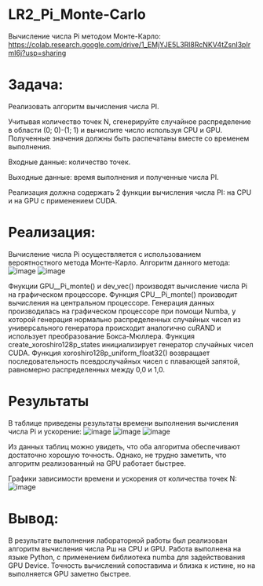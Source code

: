 # LR2_Pi_Monte-Carlo
Вычисление числа Pi методом Монте-Карло: https://colab.research.google.com/drive/1_EMjYJE5L3Rl8RcNKV4tZsnI3pIrmI6j?usp=sharing

# Задача: 
Реализовать алгоритм вычисления числа PI.

Учитывая количество точек N, сгенерируйте случайное распределение в области (0; 0)-(1; 1) и вычислите число используя CPU и GPU. Полученные значения должны быть распечатаны вместе со временем выполнения.

Входные данные: количество точек.

Выходные данные: время выполнения и полученные числа PI.

Реализация должна содержать 2 функции вычисления числа PI: на CPU и на GPU с применением CUDA.

# Реализация:
Вычисление числа Pi осуществляется с использованием вероятностного метода Монте-Карло. Алгоритм данного метода:
![image](https://github.com/Won20/LR2_Pi_Monte-Carlo/assets/102918065/174b7195-2125-476a-a83d-f9155d778b33)
![image](https://github.com/Won20/LR2_Pi_Monte-Carlo/assets/102918065/a2d20db7-dc72-44df-86b0-ab0db5c48dd9)

Фнукции GPU__Pi_monte() и dev_vec() производят вычисление числа Pi на графическом процессоре. Функция CPU__Pi_monte() производит вычисления на центральном процессоре.
Генерация данных производилась на графическом процессоре при помощи Numba, у которой генерация  нормально распределенных случайных чисел из универсального генератора происходит аналогично  cuRAND и использует преобразование Бокса-Мюллера. Функция create_xoroshiro128p_states инициализирует генератор случайных чисел CUDA. Функция xoroshiro128p_uniform_float32() возвращает последовательность псевдослучайных чисел с плавающей запятой, равномерно распределенных между 0,0 и 1,0.

# Результаты
В таблице приведены результаты времени выполнения вычисления числа Pi и ускорение:
![image](https://github.com/Won20/LR2_Pi_Monte-Carlo/assets/102918065/ab46bace-a9ea-460d-a87e-e801ddb13c07) ![image](https://github.com/Won20/LR2_Pi_Monte-Carlo/assets/102918065/46af3ddc-398b-4f90-b980-0062b894a887) ![image](https://github.com/Won20/LR2_Pi_Monte-Carlo/assets/102918065/3f1cbb9d-fd37-4736-96e4-b274e64f2e29)

Из данных таблиц можно увидеть, что оба алгоритма обеспечивают достаточно хорошую точность.
Однако, не трудно заметить, что алгоритм реализованный на GPU работает быстрее.

Графики зависимости времени и ускорения от количества точек N:
![image](https://github.com/Won20/LR2_Pi_Monte-Carlo/assets/102918065/e6ac47f7-4d2a-410c-be4f-122c2e75d97b)

# Вывод:
В результате выполнения лабораторной работы был реализован алгоритм вычисления числа Pш на CPU и GPU. Работа выполнена на языке Python, с применением библиотека numba для задействования GPU Device. Точность вычислений сопоставима и близка к истине, но на выполняется GPU заметно быстрее.












